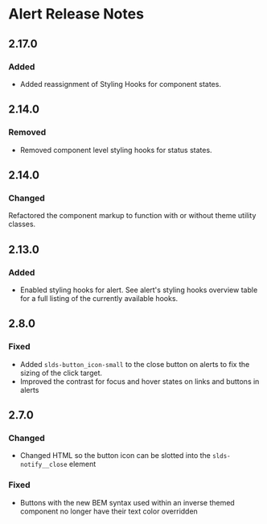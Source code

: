 <!-- Release notes authoring guidelines: http://keepachangelog.com/ -->

# Alert Release Notes

<!-- ## [Unreleased] -->

## 2.17.0

### Added

- Added reassignment of Styling Hooks for component states.

## 2.14.0

### Removed

- Removed component level styling hooks for status states.

## 2.14.0

### Changed

Refactored the component markup to function with or without theme utility classes.

## 2.13.0

### Added

- Enabled styling hooks for alert. See alert's styling hooks overview table for a full listing of the currently available hooks.

## 2.8.0

### Fixed

- Added `slds-button_icon-small` to the close button on alerts to fix the sizing of the click target.
- Improved the contrast for focus and hover states on links and buttons in alerts

## 2.7.0

### Changed

- Changed HTML so the button icon can be slotted into the `slds-notify__close` element

### Fixed

- Buttons with the new BEM syntax used within an inverse themed component no longer have their text color overridden
